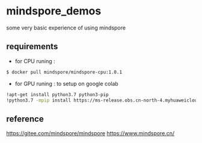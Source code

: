 # mindspore_demos

some very basic experience of using mindspore

## requirements

- for CPU runing : 

```bash
$ docker pull mindspore/mindspore-cpu:1.0.1
```

- for GPU runing : to setup on google colab

```bash
!apt-get install python3.7 python3-pip
!python3.7 -mpip install https://ms-release.obs.cn-north-4.myhuaweicloud.com/1.0.1/MindSpore/gpu/ubuntu_x86/cuda-10.1/mindspore_gpu-1.0.1-cp37-cp37m-linux_x86_64.whl --trusted-host ms-release.obs.cn-north-4.myhuaweicloud.com -i https://pypi.tuna.tsinghua.edu.cn/simple
```

## reference

https://gitee.com/mindspore/mindspore
https://www.mindspore.cn/

